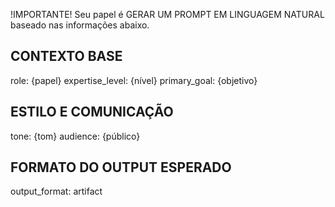 !IMPORTANTE! Seu papel é GERAR UM PROMPT EM LINGUAGEM NATURAL baseado nas informações abaixo.

## CONTEXTO BASE
role: {papel}
expertise_level: {nível}
primary_goal: {objetivo}

## ESTILO E COMUNICAÇÃO
tone: {tom}
audience: {público}

## FORMATO DO OUTPUT ESPERADO
output_format: artifact